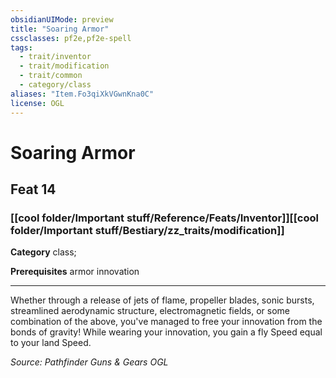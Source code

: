 ```yaml
---
obsidianUIMode: preview
title: "Soaring Armor"
cssclasses: pf2e,pf2e-spell
tags:
  - trait/inventor
  - trait/modification
  - trait/common
  - category/class
aliases: "Item.Fo3qiXkVGwnKna0C"
license: OGL
---
```

# Soaring Armor
## Feat 14
### [[cool folder/Important stuff/Reference/Feats/Inventor]][[cool folder/Important stuff/Bestiary/zz_traits/modification]]

**Category** class; 



**Prerequisites** armor innovation
* * *
Whether through a release of jets of flame, propeller blades, sonic bursts, streamlined aerodynamic structure, electromagnetic fields, or some combination of the above, you've managed to free your innovation from the bonds of gravity! While wearing your innovation, you gain a fly Speed equal to your land Speed.

*Source: Pathfinder Guns & Gears*
*OGL*